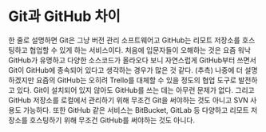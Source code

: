 # Git과 GitHub 차이

한 줄로 설명하면 Git은 그냥 버전 관리 소프트웨어고 GitHub는 리모트 저장소를 호스팅하고 협업할 수 있게 하는 서비스이다. 처음에 입문자들이 오해하는 것은 요즘 워낙 GitHub가 유명하고 다양한 소스코드가 올라오다 보니 자연스럽게 GitHub부터 쓰면서 Git이 GitHub에 종속되어 있다고 생각하는 경우가 많은 것 같다. (추측) 나중에 더 설명하겠지만 요즘의 GitHub는 오히려 Trello를 대체할 수 있을 정도의 협업 도구로 발전하고 있다. Git이 설치되어 있지 않아도 GitHub를 쓰는 데는 아무런 문제가 없다. 그리고 GitHub 저장소를 로컬에서 관리하기 위해 무조건 Git을 써야하는 것도 아니고 SVN 사용도 가능하다. 또한 GitHub 같은 서비스는 BitBucket, GitLab 등 다양하고 리모트 저장소를 호스팅하기 위해 무조건 GitHub를 써야하는 것도 아니다.